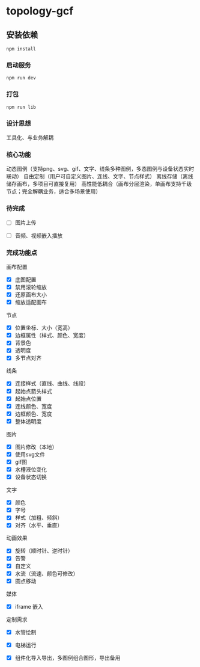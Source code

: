 # topology-gcf

## 安装依赖
```
npm install
```

### 启动服务
```
npm run dev
```

### 打包
```
npm run lib
```


### 设计思想
工具化、与业务解耦

### 核心功能
动态图例（支持png、svg、gif、文字、线条多种图例，多态图例与设备状态实时联动）
自由定制（用户可自定义图片、连线、文字、节点样式）
离线存储（离线储存画布，多项目可直接复用）
高性能低耦合（画布分层渲染，单画布支持千级节点；完全解耦业务，适合多场景使用）

### 待完成
- [ ] 图片上传
- [ ] 音频、视频嵌入播放



### 完成功能点

画布配置
- [x] 底图配置
- [x] 禁用滚轮缩放
- [x] 还原画布大小
- [x] 缩放适配画布

节点
- [x] 位置坐标、大小（宽高）
- [x] 边框属性（样式、颜色、宽度）
- [x] 背景色
- [x] 透明度
- [x] 多节点对齐

线条
- [x] 连接样式（直线、曲线、线段）
- [x] 起始点箭头样式
- [x] 起始点位置
- [x] 连线颜色、宽度
- [x] 边框颜色、宽度
- [x] 整体透明度

图片
- [x] 图片修改（本地）
- [x] 使用svg文件
- [x] gif图
- [x] 水槽液位变化
- [x] 设备状态切换

文字
- [x] 颜色
- [x] 字号
- [x] 样式（加粗、倾斜）
- [x] 对齐（水平、垂直）

动画效果
- [x] 旋转（顺时针、逆时针）
- [x] 告警
- [x] 自定义
- [x] 水流（流速、颜色可修改）
- [x] 圆点移动

媒体
- [x] iframe 嵌入

定制需求
- [x] 水管绘制
- [x] 电梯运行
- [x] 组件化导入导出，多图例组合图形，导出备用



